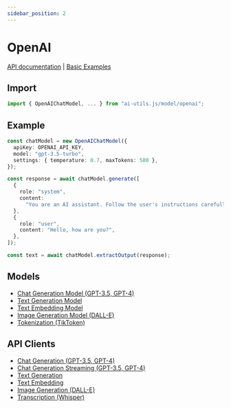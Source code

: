 ```yaml
---
sidebar_position: 2
---
```


# OpenAI

[API documentation](/api/modules/model_openai)
|
[Basic Examples](https://github.com/lgrammel/ai-utils.js/tree/main/examples/basic/src/model/openai)

## Import

```ts
import { OpenAIChatModel, ... } from "ai-utils.js/model/openai";
```

## Example

```ts
const chatModel = new OpenAIChatModel({
  apiKey: OPENAI_API_KEY,
  model: "gpt-3.5-turbo",
  settings: { temperature: 0.7, maxTokens: 500 },
});

const response = await chatModel.generate([
  {
    role: "system",
    content:
      "You are an AI assistant. Follow the user's instructions carefully.",
  },
  {
    role: "user",
    content: "Hello, how are you?",
  },
]);

const text = await chatModel.extractOutput(response);
```

## Models

- [Chat Generation Model (GPT-3.5, GPT-4)](/api/classes/model_openai.OpenAIChatModel)
- [Text Generation Model](/api/classes/model_openai.OpenAITextGenerationModel)
- [Text Embedding Model](/api/classes/model_openai.OpenAITextEmbeddingModel)
- [Image Generation Model (DALL-E)](/api/classes/model_openai.OpenAIImageGenerationModel)
- [Tokenization (TikToken)](/api/classes/model_openai.TikTokenTokenizer)

## API Clients

- [Chat Generation (GPT-3.5, GPT-4)](/api/modules/model_openai#generateopenaichatcompletion)
- [Chat Generation Streaming (GPT-3.5, GPT-4)](/api/modules/model_openai#streamopenaichatcompletion)
- [Text Generation](/api/modules/model_openai#generateopenaitextcompletion)
- [Text Embedding](/api/modules/model_openai#generateopenaiembedding)
- [Image Generation (DALL-E)](/api/modules/model_openai#generateopenaiimage)
- [Transcription (Whisper)](/api/modules/model_openai#generateopenaitranscription)
